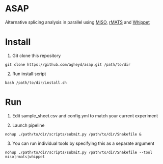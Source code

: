 ASAP
====

Alternative splicing analysis in parallel using [MISO](https://miso.readthedocs.io/en/fastmiso/), [rMATS](http://rnaseq-mats.sourceforge.net/) and [Whippet](https://github.com/timbitz/Whippet.jl)

Install
====

1. Git clone this repository
```
git clone https://github.com/agheyd/asap.git /path/to/dir
```

2. Run install script
```
bash /path/to/dir/install.sh
```

Run
====

1. Edit sample_sheet.csv and config.yml to match your current experiment

2. Launch pipeline
```
nohup ./path/to/dir/scripts/submit.py /path/to/dir/Snakefile &
```

3. You can run individual tools by specifying this as a separate argument
```
nohup ./path/to/dir/scripts/submit.py /path/to/dir/Snakefile --tool miso|rmats|whippet
```
